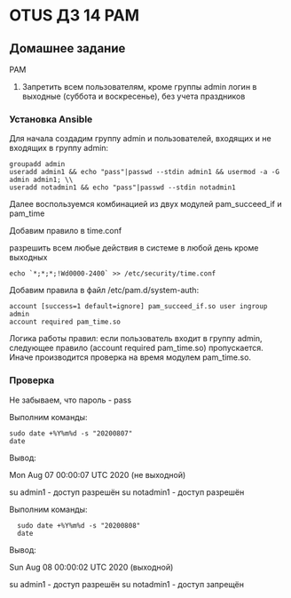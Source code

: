 # OTUS ДЗ 14 PAM

## Домашнее задание

PAM
1. Запретить всем пользователям, кроме группы admin логин в выходные (суббота и воскресенье), без учета праздников

### Установка Ansible

Для начала создадим группу admin и пользователей, входящих и не входящих в группу admin:

    groupadd admin
    useradd admin1 && echo "pass"|passwd --stdin admin1 && usermod -a -G admin admin1; \\
    useradd notadmin1 && echo "pass"|passwd --stdin notadmin1

Далее воспользуемся комбинацией из двух модулей pam_succeed_if и pam_time

Добавим правило в time.conf

разрешить всем любые действия в системе в любой день кроме выходных

    echo `*;*;*;!Wd0000-2400` >> /etc/security/time.conf

Добавим правила в файл /etc/pam.d/system-auth:

```
account [success=1 default=ignore] pam_succeed_if.so user ingroup admin
account required pam_time.so
```
Логика работы правил: если пользователь входит в группу admin, следующее правило (account required pam_time.so) пропускается. Иначе производится проверка на время модулем pam_time.so.

### Проверка
Не забываем, что пароль - pass

Выполним команды:

    sudo date +%Y%m%d -s "20200807"
    date

Вывод:

Mon Aug 07 00:00:07 UTC 2020 (не выходной)  

su admin1 - доступ разрешён
su notadmin1 - доступ разрешён

Выполним команды:

      sudo date +%Y%m%d -s "20200808"
      date
Вывод:

Sun Aug 08 00:00:02 UTC 2020 (выходной)  

su admin1 - доступ разрешён
su notadmin1 - доступ запрещён
